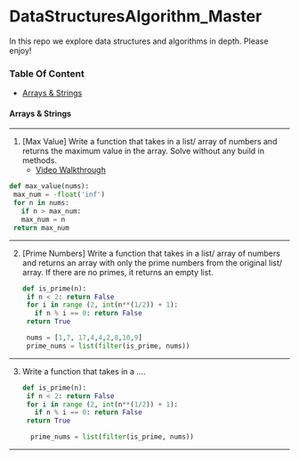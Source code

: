 # DataStructuresAlgorithm_Master

In this repo we explore data structures and algorithms in depth. Please enjoy!

### Table Of Content

- [Arrays & Strings](https://github.com/ccibeekeoc42/DataStructuresAlgorithm_Master#arrays--strings)

#### Arrays & Strings

---

1. [Max Value] Write a function that takes in a list/ array of numbers and returns the maximum value in the array. Solve without any build in methods.
   - [Video Walkthrough](https://www.youtube.com/watch?v=fydPf6rO5-E)

```python
def max_value(nums):
 max_num = -float('inf')
 for n in nums:
   if n > max_num:
   max_num = n
 return max_num
```

---

2. [Prime Numbers] Write a function that takes in a list/ array of numbers and returns an array with only the prime numbers from the original list/ array. If there are no primes, it returns an empty list.

   ```python
   def is_prime(n):
    if n < 2: return False
    for i in range (2, int(n**(1/2)) + 1):
      if n % i == 0: return False
    return True
   ```

   ```python
    nums = [1,7, 17,4,4,2,8,10,9]
    prime_nums = list(filter(is_prime, nums))
   ```

---

3. Write a function that takes in a ....

   ```python
   def is_prime(n):
    if n < 2: return False
    for i in range (2, int(n**(1/2)) + 1):
      if n % i == 0: return False
    return True
   ```

   ```python
     prime_nums = list(filter(is_prime, nums))
   ```

---
